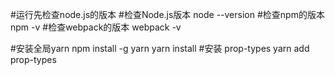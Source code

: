 #运行先检查node.js的版本
#检查Node.js版本
node --version
#检查npm的版本
npm -v
#检查webpack的版本
webpack -v

#安装全局yarn
npm install -g yarn
yarn install
#安装 prop-types
yarn add prop-types
